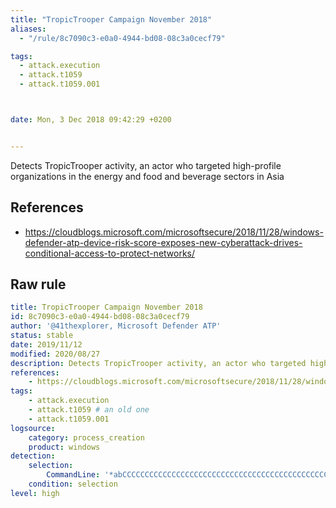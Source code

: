 ```yaml
---
title: "TropicTrooper Campaign November 2018"
aliases:
  - "/rule/8c7090c3-e0a0-4944-bd08-08c3a0cecf79"

tags:
  - attack.execution
  - attack.t1059
  - attack.t1059.001



date: Mon, 3 Dec 2018 09:42:29 +0200


---
```


Detects TropicTrooper activity, an actor who targeted high-profile organizations in the energy and food and beverage sectors in Asia

<!--more-->




## References

* https://cloudblogs.microsoft.com/microsoftsecure/2018/11/28/windows-defender-atp-device-risk-score-exposes-new-cyberattack-drives-conditional-access-to-protect-networks/


## Raw rule
```yaml
title: TropicTrooper Campaign November 2018
id: 8c7090c3-e0a0-4944-bd08-08c3a0cecf79
author: '@41thexplorer, Microsoft Defender ATP'
status: stable
date: 2019/11/12
modified: 2020/08/27
description: Detects TropicTrooper activity, an actor who targeted high-profile organizations in the energy and food and beverage sectors in Asia
references:
    - https://cloudblogs.microsoft.com/microsoftsecure/2018/11/28/windows-defender-atp-device-risk-score-exposes-new-cyberattack-drives-conditional-access-to-protect-networks/
tags:
    - attack.execution
    - attack.t1059 # an old one
    - attack.t1059.001
logsource:
    category: process_creation
    product: windows
detection:
    selection:
        CommandLine: '*abCCCCCCCCCCCCCCCCCCCCCCCCCCCCCCCCCCCCCCCCCCCCCCc*'
    condition: selection
level: high

```
